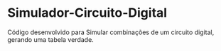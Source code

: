 # Simulador-Circuito-Digital
Código desenvolvido para Simular combinações de um circuito digital, gerando uma tabela verdade.
